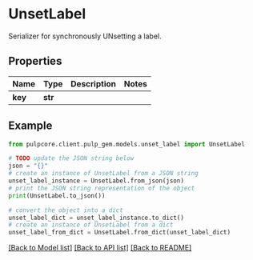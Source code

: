 # UnsetLabel

Serializer for synchronously UNsetting a label.

## Properties

Name | Type | Description | Notes
------------ | ------------- | ------------- | -------------
**key** | **str** |  | 

## Example

```python
from pulpcore.client.pulp_gem.models.unset_label import UnsetLabel

# TODO update the JSON string below
json = "{}"
# create an instance of UnsetLabel from a JSON string
unset_label_instance = UnsetLabel.from_json(json)
# print the JSON string representation of the object
print(UnsetLabel.to_json())

# convert the object into a dict
unset_label_dict = unset_label_instance.to_dict()
# create an instance of UnsetLabel from a dict
unset_label_from_dict = UnsetLabel.from_dict(unset_label_dict)
```
[[Back to Model list]](../README.md#documentation-for-models) [[Back to API list]](../README.md#documentation-for-api-endpoints) [[Back to README]](../README.md)


